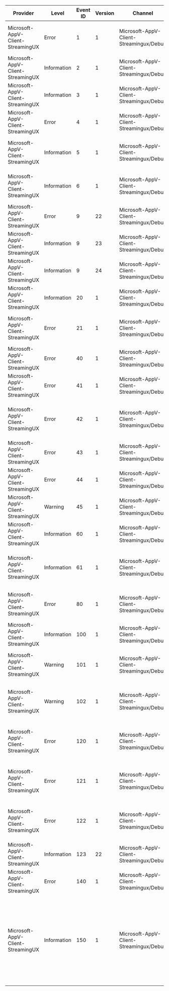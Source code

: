 Provider                           |  Level        |  Event ID  |  Version  |  Channel                                  |  Task  |  Opcode  |  Keyword  |  Message
-----------------------------------|---------------|------------|-----------|-------------------------------------------|--------|----------|-----------|-----------------------------------------------------------------------------------------------------------------------------------------------------------------------------------------------------------------------------------------
Microsoft-AppV-Client-StreamingUX  |  Error        |  1         |  1        |  Microsoft-AppV-Client-Streamingux/Debug  |        |          |           |  An attempt to create the streaming UX process failed. Path = {astring} ErrorCode = {uint64}
Microsoft-AppV-Client-StreamingUX  |  Information  |  2         |  1        |  Microsoft-AppV-Client-Streamingux/Debug  |        |          |           |  The streaming ux process was created successfully. Path = {astring} Pid = {uint64}
Microsoft-AppV-Client-StreamingUX  |  Information  |  3         |  1        |  Microsoft-AppV-Client-Streamingux/Debug  |        |          |           |  Stopping the streaming ux process. Pid = {unint64}
Microsoft-AppV-Client-StreamingUX  |  Error        |  4         |  1        |  Microsoft-AppV-Client-Streamingux/Debug  |        |          |           |  An attempt to stop the streaming ux process failed. Pid = {unint64} ErrorCode = {uint642}
Microsoft-AppV-Client-StreamingUX  |  Information  |  5         |  1        |  Microsoft-AppV-Client-Streamingux/Debug  |        |          |           |  The streaming ux process is being created with CreateProcess. Path = {astring}
Microsoft-AppV-Client-StreamingUX  |  Information  |  6         |  1        |  Microsoft-AppV-Client-Streamingux/Debug  |        |          |           |  The streaming ux process is being created with CreateProcessAsUser. Path = {astring}
Microsoft-AppV-Client-StreamingUX  |  Error        |  9         |  22       |  Microsoft-AppV-Client-Streamingux/Debug  |        |          |           |  An attempt to stop the data retrieval thread failed. ErrorCode = {unint64}
Microsoft-AppV-Client-StreamingUX  |  Information  |  9         |  23       |  Microsoft-AppV-Client-Streamingux/Debug  |        |          |           |
Microsoft-AppV-Client-StreamingUX  |  Information  |  9         |  24       |  Microsoft-AppV-Client-Streamingux/Debug  |        |          |           |
Microsoft-AppV-Client-StreamingUX  |  Information  |  20        |  1        |  Microsoft-AppV-Client-Streamingux/Debug  |        |          |           |  An attempt to create the data retrieval stop event failed. ErrorCode = {unint64}
Microsoft-AppV-Client-StreamingUX  |  Error        |  21        |  1        |  Microsoft-AppV-Client-Streamingux/Debug  |        |          |           |  An attempt to create the thread for performance counter data retrieval failed. ErrorCode = {unint64}
Microsoft-AppV-Client-StreamingUX  |  Error        |  40        |  1        |  Microsoft-AppV-Client-Streamingux/Debug  |        |          |           |  The current performance counter query state is invalid. ErrorCode = {unint64}
Microsoft-AppV-Client-StreamingUX  |  Error        |  41        |  1        |  Microsoft-AppV-Client-Streamingux/Debug  |        |          |           |  An attempt to open a live performance counter query failed. ErrorCode = {unint64}
Microsoft-AppV-Client-StreamingUX  |  Error        |  42        |  1        |  Microsoft-AppV-Client-Streamingux/Debug  |        |          |           |  An attempt to add a performance counter to the query failed. CounterPath = {astring} ErrorCode = {uint64}
Microsoft-AppV-Client-StreamingUX  |  Error        |  43        |  1        |  Microsoft-AppV-Client-Streamingux/Debug  |        |          |           |  An attempt to collect query data failed. ErrorCode = {unint64}
Microsoft-AppV-Client-StreamingUX  |  Error        |  44        |  1        |  Microsoft-AppV-Client-Streamingux/Debug  |        |          |           |  An attempt to get the raw counter value failed. ErrorCode = {unint64}
Microsoft-AppV-Client-StreamingUX  |  Warning      |  45        |  1        |  Microsoft-AppV-Client-Streamingux/Debug  |        |          |           |  An attempt to get the formatted counter values failed. ErrorCode = {unint64}
Microsoft-AppV-Client-StreamingUX  |  Information  |  60        |  1        |  Microsoft-AppV-Client-Streamingux/Debug  |        |          |           |  Package with ID {packageId} and versionId {versionId} is being loaded.
Microsoft-AppV-Client-StreamingUX  |  Information  |  61        |  1        |  Microsoft-AppV-Client-Streamingux/Debug  |        |          |           |  Package with ID {packageId} and versionId {versionId} percentage of FB1 downloaded is now {percentageComplete}.
Microsoft-AppV-Client-StreamingUX  |  Error        |  80        |  1        |  Microsoft-AppV-Client-Streamingux/Debug  |        |          |           |  An attempt to launch the process is the current user's sesssion failed. ErrorCode = {unint64}
Microsoft-AppV-Client-StreamingUX  |  Information  |  100       |  1        |  Microsoft-AppV-Client-Streamingux/Debug  |        |          |           |
Microsoft-AppV-Client-StreamingUX  |  Warning      |  101       |  1        |  Microsoft-AppV-Client-Streamingux/Debug  |        |          |           |  AppVStreamingUX.exe was unable to register itself for application restart. ErrorCode = {uint32}
Microsoft-AppV-Client-StreamingUX  |  Warning      |  102       |  1        |  Microsoft-AppV-Client-Streamingux/Debug  |        |          |           |  An attempt to set the appropriate security on the AppVStreamingUX mutex failed. Exception: {astring}
Microsoft-AppV-Client-StreamingUX  |  Error        |  120       |  1        |  Microsoft-AppV-Client-Streamingux/Debug  |        |          |           |  Deimpersonation for data retrieval failed. Streaming UX notifications are inactive. ErrorCode = {unint64}
Microsoft-AppV-Client-StreamingUX  |  Error        |  121       |  1        |  Microsoft-AppV-Client-Streamingux/Debug  |        |          |           |  Reimpersonation for data retrieval failed. Streaming UX notifications are inactive. ErrorCode = {unint64}
Microsoft-AppV-Client-StreamingUX  |  Error        |  122       |  1        |  Microsoft-AppV-Client-Streamingux/Debug  |        |          |           |  An attempt to start data retrieval failed. Streaming UX notifications are inactive. ErrorCode = {unint64}
Microsoft-AppV-Client-StreamingUX  |  Information  |  123       |  22       |  Microsoft-AppV-Client-Streamingux/Debug  |        |          |           |
Microsoft-AppV-Client-StreamingUX  |  Error        |  140       |  1        |  Microsoft-AppV-Client-Streamingux/Debug  |        |          |           |
Microsoft-AppV-Client-StreamingUX  |  Information  |  150       |  1        |  Microsoft-AppV-Client-Streamingux/Debug  |        |          |           |  Publishing refresh status changed: Server: {server} Global: {global} Packages: Total {packageTotal}, Succeeded {packageSucceeded}, Failed {packageFailed} Groups: Total {groupTotal}, Succeeded {groupSucceeded}, Failed {groupFailed}.